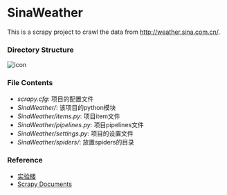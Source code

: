 # SinaWeather

This is a scrapy project to crawl the data from http://weather.sina.com.cn/.

### Directory Structure

![icon](figure1.png)

### File Contents

* *scrapy.cfg*: 项目的配置文件
* *SinaWeather/*: 该项目的python模块
* *SinaWeather/items.py*: 项目item文件
* *SinaWeather/pipelines.py*: 项目pipelines文件
* *SinaWeather/settings.py*: 项目的设置文件
* *SinaWeather/spiders/*: 放置spiders的目录

### Reference

* [实验楼](https://www.shiyanlou.com/courses/142/labs/433/document)
* [Scrapy Documents](http://scrapy-chs.readthedocs.io/zh_CN/latest/topics/spiders.html)
